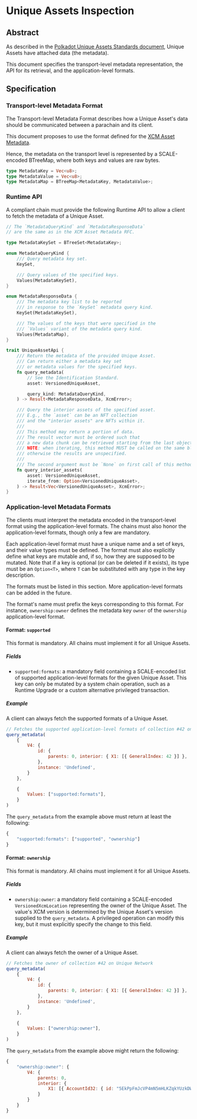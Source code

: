 # Unique Assets Inspection

## Abstract

As described in the [Polkadot Unique Assets Standards document](../../README.md), Unique Assets have attached data (the metadata).

This document specifies the transport-level metadata representation, the API for its retrieval, and the application-level formats.

## Specification

### Transport-level Metadata Format

The Transport-level Metadata Format describes how a Unique Asset's data should be communicated between a parachain and its client.

This document proposes to use the format defined for the [XCM Asset Metadata](https://polkadot-fellows.github.io/RFCs/approved/0125-xcm-asset-metadata.html#explanation).

Hence, the metadata on the transport level is represented by a SCALE-encoded BTreeMap, where both keys and values are raw bytes.

```rust
type MetadataKey = Vec<u8>;
type MetadataValue = Vec<u8>;
type MetadataMap = BTreeMap<MetadataKey, MetadataValue>;
```

### Runtime API

A compliant chain must provide the following Runtime API to allow a client to fetch the metadata of a Unique Asset.

```rust
// The `MetadataQueryKind` and `MetadataResponseData`
// are the same as in the XCM Asset Metadata RFC.

type MetadataKeySet = BTreeSet<MetadataKey>;

enum MetadataQueryKind {
    /// Query metadata key set.
    KeySet,

    /// Query values of the specified keys.
    Values(MetadataKeySet),
}

enum MetadataResponseData {
    /// The metadata key list to be reported
    /// in response to the `KeySet` metadata query kind.
    KeySet(MetadataKeySet),

    /// The values of the keys that were specified in the
    /// `Values` variant of the metadata query kind.
    Values(MetadataMap),
}

trait UniqueAssetApi {
    /// Return the metadata of the provided Unique Asset.
    /// Can return either a metadata key set
    /// or metadata values for the specified keys. 
    fn query_metadata(
        // See the Identification Standard.
        asset: VersionedUniqueAsset,

        query_kind: MetadataQueryKind,
    ) -> Result<MetadataResponseData, XcmError>;

    /// Query the interior assets of the specified asset.
    /// E.g., the `asset` can be an NFT collection
    /// and the "interior assets" are NFTs within it.
    ///
    /// This method may return a portion of data.
    /// The result vector must be ordered such that
    /// a new data chunk can be retrieved starting from the last object.
    /// NOTE: when iterating, this method MUST be called on the same block,
    /// otherwise the results are unspecified.
    ///
    /// The second argument must be `None` on first call of this method.
    fn query_interior_assets(
        asset: VersionedUniqueAsset,
        iterate_from: Option<VersionedUniqueAsset>,
    ) -> Result<Vec<VersionedUniqueAsset>, XcmError>;
}
```

### Application-level Metadata Formats

The clients must interpret the metadata encoded in the transport-level format using the application-level formats. The chains must also honor the application-level formats, though only a few are mandatory.

Each application-level format must have a unique name and a set of keys, and their value types must be defined. The format must also explicitly define what keys are mutable and, if so, how they are supposed to be mutated.
Note that if a key is optional (or can be deleted if it exists), its type must be an `Option<T>`, where `T` can be substituted with any type in the key description.

The formats must be listed in this section. More application-level formats can be added in the future.

The format's name must prefix the keys corresponding to this format. For instance, `ownership:owner` defines the metadata key `owner` of the `ownership` application-level format.

#### Format: `supported`

This format is mandatory. All chains must implement it for all Unique Assets.

##### Fields

- `supported:formats`: a mandatory field containing a SCALE-encoded list of supported application-level formats for the given Unique Asset.
This key can only be mutated by a system chain operation, such as a Runtime Upgrade or a custom alternative privileged transaction.

##### Example

A client can always fetch the supported formats of a Unique Asset.

```js
// Fetches the supported application-level formats of collection #42 on Unique Network
query_metadata(
    {
        V4: {
            id: {
                parents: 0, interior: { X1: [{ GeneralIndex: 42 }] },
            },
            instance: 'Undefined',
        }
    },

    {
        Values: ["supported:formats"],
    }
)
```

The `query_metadata` from the example above must return at least the following:
```js
{
    "supported:formats": ["supported", "ownership"]
}
```

#### Format: `ownership`

This format is mandatory. All chains must implement it for all Unique Assets.

##### Fields

- `ownership:owner`: a mandatory field containing a SCALE-encoded `VersionedXcmLocation` representing the owner of the Unique Asset. The value's XCM version is determined by the Unique Asset's version supplied to the `query_metadata`.
A privileged operation can modify this key, but it must explicitly specify the change to this field.

##### Example

A client can always fetch the owner of a Unique Asset.

```js
// Fetches the owner of collection #42 on Unique Network
query_metadata(
    {
        V4: {
            id: {
                parents: 0, interior: { X1: [{ GeneralIndex: 42 }] },
            },
            instance: 'Undefined',
        }
    },

    {
        Values: ["ownership:owner"],
    }
)
```

The `query_metadata` from the example above might return the following:
```js
{
    "ownership:owner": {
        V4: {
            parents: 0,
            interior: {
                X1: [{ AccountId32: { id: "5EkPpFmJcVP4mN5mHLKZqkYUzkDWvjmjqs6t14m4rgndfEm8" } }]
            }
        }
    }
}
```
